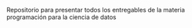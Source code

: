Repositorio para presentar todos los entregables de la materia programación para la ciencia de datos 
